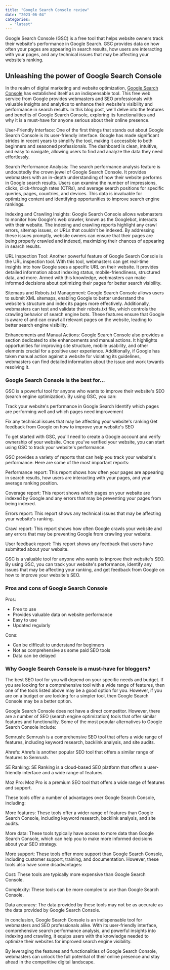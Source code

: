 ```yaml
---
title: "Google Search Console review"
date: "2023-06-04"
categories: 
  - "latest"
---
```


Google Search Console (GSC) is a free tool that helps website owners track their website's performance in Google Search. GSC provides data on how often your pages are appearing in search results, how users are interacting with your pages, and any technical issues that may be affecting your website's ranking.

## Unleashing the power of Google Search Console

In the realm of digital marketing and website optimization, [Google Search Console](https://search.google.com/search-console/) has established itself as an indispensable tool. This free web service from Google provides webmasters and SEO professionals with valuable insights and analytics to enhance their website's visibility and performance in search results. In this blog post, we'll delve into the features and benefits of Google Search Console, exploring its functionalities and why it is a must-have for anyone serious about their online presence.

User-Friendly Interface: One of the first things that stands out about Google Search Console is its user-friendly interface. Google has made significant strides in recent years to simplify the tool, making it accessible to both beginners and seasoned professionals. The dashboard is clean, intuitive, and easy to navigate, allowing users to find and analyze the data they need effortlessly.

Search Performance Analysis: The search performance analysis feature is undoubtedly the crown jewel of Google Search Console. It provides webmasters with an in-depth understanding of how their website performs in Google search results. Users can examine the number of impressions, clicks, click-through rates (CTRs), and average search positions for specific queries, pages, countries, and devices. This data is invaluable for optimizing content and identifying opportunities to improve search engine rankings.

Indexing and Crawling Insights: Google Search Console allows webmasters to monitor how Google's web crawler, known as the Googlebot, interacts with their website. The indexing and crawling reports highlight any crawl errors, sitemap issues, or URLs that couldn't be indexed. By addressing these issues promptly, website owners can ensure that their pages are being properly crawled and indexed, maximizing their chances of appearing in search results.

URL Inspection Tool: Another powerful feature of Google Search Console is the URL inspection tool. With this tool, webmasters can get real-time insights into how Google sees a specific URL on their website. It provides detailed information about indexing status, mobile-friendliness, structured data, and more. Armed with this knowledge, webmasters can make informed decisions about optimizing their pages for better search visibility.

Sitemaps and Robots.txt Management: Google Search Console allows users to submit XML sitemaps, enabling Google to better understand the website's structure and index its pages more effectively. Additionally, webmasters can test and validate their robots.txt file, which controls the crawling behavior of search engine bots. These features ensure that Google is aware of and can crawl all relevant pages on the website, leading to better search engine visibility.

Enhancements and Manual Actions: Google Search Console also provides a section dedicated to site enhancements and manual actions. It highlights opportunities for improving site structure, mobile usability, and other elements crucial for a positive user experience. Additionally, if Google has taken manual action against a website for violating its guidelines, webmasters can find detailed information about the issue and work towards resolving it.

### Google Search Console is the best for...

GSC is a powerful tool for anyone who wants to improve their website's SEO (search engine optimization). By using GSC, you can:

Track your website's performance in Google Search Identify which pages are performing well and which pages need improvement

Fix any technical issues that may be affecting your website's ranking Get feedback from Google on how to improve your website's SEO

To get started with GSC, you'll need to create a Google account and verify ownership of your website. Once you've verified your website, you can start using GSC to track your website's performance.

GSC provides a variety of reports that can help you track your website's performance. Here are some of the most important reports:

Performance report: This report shows how often your pages are appearing in search results, how users are interacting with your pages, and your average ranking position.

Coverage report: This report shows which pages on your website are indexed by Google and any errors that may be preventing your pages from being indexed.

Errors report: This report shows any technical issues that may be affecting your website's ranking.

Crawl report: This report shows how often Google crawls your website and any errors that may be preventing Google from crawling your website.

User feedback report: This report shows any feedback that users have submitted about your website.

GSC is a valuable tool for anyone who wants to improve their website's SEO. By using GSC, you can track your website's performance, identify any issues that may be affecting your ranking, and get feedback from Google on how to improve your website's SEO.

### Pros and cons of Google Search Console

Pros:

- Free to use
- Provides valuable data on website performance
- Easy to use
- Updated regularly

Cons:

- Can be difficult to understand for beginners
- Not as comprehensive as some paid SEO tools
- Data can be delayed

### Why Google Search Console is a must-have for bloggers?

The best SEO tool for you will depend on your specific needs and budget. If you are looking for a comprehensive tool with a wide range of features, then one of the tools listed above may be a good option for you. However, if you are on a budget or are looking for a simpler tool, then Google Search Console may be a better option.

Google Search Console does not have a direct competitor. However, there are a number of SEO (search engine optimization) tools that offer similar features and functionality. Some of the most popular alternatives to Google Search Console include:

Semrush: Semrush is a comprehensive SEO tool that offers a wide range of features, including keyword research, backlink analysis, and site audits.

Ahrefs: Ahrefs is another popular SEO tool that offers a similar range of features to Semrush.

SE Ranking: SE Ranking is a cloud-based SEO platform that offers a user-friendly interface and a wide range of features.

Moz Pro: Moz Pro is a premium SEO tool that offers a wide range of features and support.

These tools offer a number of advantages over Google Search Console, including:

More features: These tools offer a wider range of features than Google Search Console, including keyword research, backlink analysis, and site audits.

More data: These tools typically have access to more data than Google Search Console, which can help you to make more informed decisions about your SEO strategy.

More support: These tools offer more support than Google Search Console, including customer support, training, and documentation. However, these tools also have some disadvantages:

Cost: These tools are typically more expensive than Google Search Console.

Complexity: These tools can be more complex to use than Google Search Console.

Data accuracy: The data provided by these tools may not be as accurate as the data provided by Google Search Console.

In conclusion, Google Search Console is an indispensable tool for webmasters and SEO professionals alike. With its user-friendly interface, comprehensive search performance analysis, and powerful insights into indexing and crawling, it equips users with the knowledge needed to optimize their websites for improved search engine visibility.

By leveraging the features and functionalities of Google Search Console, webmasters can unlock the full potential of their online presence and stay ahead in the competitive digital landscape.

